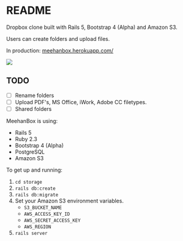 # README

Dropbox clone built with Rails 5, Bootstrap 4 (Alpha) and Amazon S3. 

Users can create folders and upload files.

In production: [meehanbox.herokuapp.com/](http://meehanbox.herokuapp.com/)

![](http://tom-meehan.com/wp-content/uploads/2017/02/MeehanBoxScreen.jpg)


## TODO 

- [ ] Rename folders
- [ ] Upload PDF's, MS Office, iWork, Adobe CC filetypes.
- [ ] Shared folders

MeehanBox is using: 

- Rails 5
- Ruby 2.3
- Bootstrap 4 (Alpha)
- PostgreSQL 
- Amazon S3

To get up and running: 

1. `cd storage`
2. `rails db:create`
3. `rails db:migrate`
4. Set your Amazon S3 environment variables. 
	- `S3_BUCKET_NAME`
	- `AWS_ACCESS_KEY_ID`
	- `AWS_SECRET_ACCESS_KEY`
	- `AWS_REGION`
5. `rails server`




